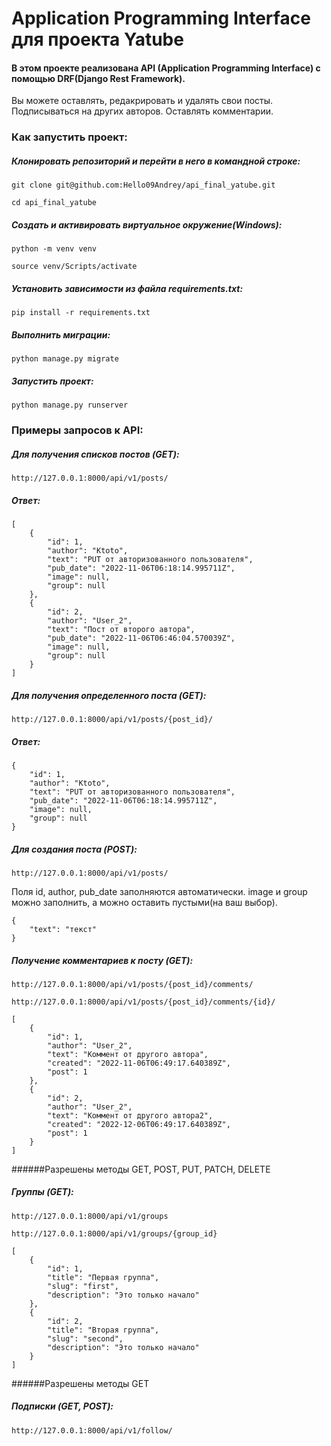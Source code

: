 # Application Programming Interface для проекта Yatube
#### В этом проекте реализована API (Application Programming Interface) с помощью DRF(Django Rest Framework). 
Вы можете оставлять, редакрировать и удалять свои посты. Подписываться на других авторов. Оставлять комментарии.

### Как запустить проект:
##### Клонировать репозиторий и перейти в него в командной строке:
```
git clone git@github.com:Hello09Andrey/api_final_yatube.git
```
```
cd api_final_yatube
```
##### Cоздать и активировать виртуальное окружение(Windows):
```
python -m venv venv
```
```
source venv/Scripts/activate
```
##### Установить зависимости из файла requirements.txt:
```
pip install -r requirements.txt
```
##### Выполнить миграции:
```
python manage.py migrate
```
##### Запустить проект:
```
python manage.py runserver
```

### Примеры запросов к API:

##### Для получения списков постов (GET):
```
http://127.0.0.1:8000/api/v1/posts/
```
##### Ответ:
```
[
    {
        "id": 1,
        "author": "Ktoto",
        "text": "PUT от авторизованного пользователя",
        "pub_date": "2022-11-06T06:18:14.995711Z",
        "image": null,
        "group": null
    },
    {
        "id": 2,
        "author": "User_2",
        "text": "Пост от второго автора",
        "pub_date": "2022-11-06T06:46:04.570039Z",
        "image": null,
        "group": null
    }
]
```
##### Для получения определенного поста (GET):
```
http://127.0.0.1:8000/api/v1/posts/{post_id}/
```
##### Ответ:
```
{
    "id": 1,
    "author": "Ktoto",
    "text": "PUT от авторизованного пользователя",
    "pub_date": "2022-11-06T06:18:14.995711Z",
    "image": null,
    "group": null
}
```
##### Для создания поста (POST):
```
http://127.0.0.1:8000/api/v1/posts/
```
Поля id, author, pub_date заполняются автоматически. image и group можно заполнить, а можно оставить пустыми(на ваш выбор).
```
{
    "text": "текст"
}
```
##### Получение комментариев к посту (GET):
```
http://127.0.0.1:8000/api/v1/posts/{post_id}/comments/
```
```
http://127.0.0.1:8000/api/v1/posts/{post_id}/comments/{id}/
```
```
[
    {
        "id": 1,
        "author": "User_2",
        "text": "Коммент от другого автора",
        "created": "2022-11-06T06:49:17.640389Z",
        "post": 1
    },
    {
        "id": 2,
        "author": "User_2",
        "text": "Коммент от другого автора2",
        "created": "2022-12-06T06:49:17.640389Z",
        "post": 1
    }
]
```
######Разрешены методы GET, POST, PUT, PATCH, DELETE

##### Группы (GET):
```
http://127.0.0.1:8000/api/v1/groups
```
```
http://127.0.0.1:8000/api/v1/groups/{group_id}
```
```
[
    {
        "id": 1,
        "title": "Первая группа",
        "slug": "first",
        "description": "Это только начало"
    },
    {
        "id": 2,
        "title": "Вторая группа",
        "slug": "second",
        "description": "Это только начало"
    }
]
```
######Разрешены методы GET



##### Подписки (GET, POST):
```
http://127.0.0.1:8000/api/v1/follow/
```